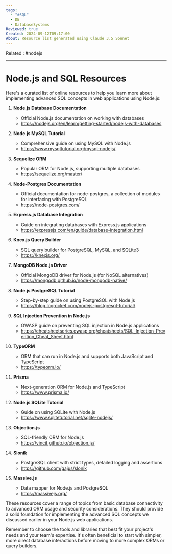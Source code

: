 ```yaml
---
tags:
  - "#SQL"
  - DB
  - DatabaseSystems
Reviewed: true
Created: 2024-09-12T09:17:00
About: Resource list generated using Claude 3.5 Sonnet
---
```

Related : #nodejs

---

# Node.js and SQL Resources

Here's a curated list of online resources to help you learn more about implementing advanced SQL concepts in web applications using Node.js:

1. **Node.js Database Documentation**
   - Official Node.js documentation on working with databases
   - https://nodejs.org/en/learn/getting-started/nodejs-with-databases

2. **Node.js MySQL Tutorial**
   - Comprehensive guide on using MySQL with Node.js
   - https://www.mysqltutorial.org/mysql-nodejs/

3. **Sequelize ORM**
   - Popular ORM for Node.js, supporting multiple databases
   - https://sequelize.org/master/

4. **Node-Postgres Documentation**
   - Official documentation for node-postgres, a collection of modules for interfacing with PostgreSQL
   - https://node-postgres.com/

5. **Express.js Database Integration**
   - Guide on integrating databases with Express.js applications
   - https://expressjs.com/en/guide/database-integration.html

6. **Knex.js Query Builder**
   - SQL query builder for PostgreSQL, MySQL, and SQLite3
   - https://knexjs.org/

7. **MongoDB Node.js Driver**
   - Official MongoDB driver for Node.js (for NoSQL alternatives)
   - https://mongodb.github.io/node-mongodb-native/

8. **Node.js PostgreSQL Tutorial**
   - Step-by-step guide on using PostgreSQL with Node.js
   - https://blog.logrocket.com/nodejs-postgresql-tutorial/

9. **SQL Injection Prevention in Node.js**
   - OWASP guide on preventing SQL injection in Node.js applications
   - https://cheatsheetseries.owasp.org/cheatsheets/SQL_Injection_Prevention_Cheat_Sheet.html

10. **TypeORM**
    - ORM that can run in Node.js and supports both JavaScript and TypeScript
    - https://typeorm.io/

11. **Prisma**
    - Next-generation ORM for Node.js and TypeScript
    - https://www.prisma.io/

12. **Node.js SQLite Tutorial**
    - Guide on using SQLite with Node.js
    - https://www.sqlitetutorial.net/sqlite-nodejs/

13. **Objection.js**
    - SQL-friendly ORM for Node.js
    - https://vincit.github.io/objection.js/

14. **Slonik**
    - PostgreSQL client with strict types, detailed logging and assertions
    - https://github.com/gajus/slonik

15. **Massive.js**
    - Data mapper for Node.js and PostgreSQL
    - https://massivejs.org/

These resources cover a range of topics from basic database connectivity to advanced ORM usage and security considerations. They should provide a solid foundation for implementing the advanced SQL concepts we discussed earlier in your Node.js web applications.

Remember to choose the tools and libraries that best fit your project's needs and your team's expertise. It's often beneficial to start with simpler, more direct database interactions before moving to more complex ORMs or query builders.

